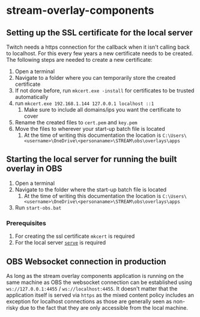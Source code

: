 # stream-overlay-components

## Setting up the SSL certificate for the local server

Twitch needs a https connection for the callback when it isn't calling back to localhost. For this every few years a new certificate needs to be created. The following steps are needed to create a new certificate:

1. Open a terminal
2. Navigate to a folder where you can temporarily store the created certificate
3. If not done before, run `mkcert.exe -install` for certificates to be trusted automatically
4. run `mkcert.exe 192.168.1.144 127.0.0.1 localhost ::1`
   1. Make sure to include all domains/ips you want the certificate to cover
4. Rename the created files to `cert.pem` and `key.pem`
5. Move the files to wherever your start-up batch file is located
   1. At the time of writing this documentation the location is `C:\Users\<username>\OneDrive\<personaname>\STREAM\obs\overlays\apps`

## Starting the local server for running the built overlay in OBS

1. Open a terminal
2. Navigate to the folder where the start-up batch file is located
   1. At the time of writing this documentation the location is `C:\Users\<username>\OneDrive\<personaname>\STREAM\obs\overlays\apps`
3. Run `start-obs.bat`

### Prerequisites

1. For creating the ssl certificate `mkcert` is required
2. For the local server [`serve`](https://www.npmjs.com/package/serve) is required

## OBS Websocket connection in production

As long as the stream overlay components application is running on the same machine as OBS the websocket connection can be established using `ws://127.0.0.1:4455` / `ws://localhost:4455`. It doesn't matter that the application itself is served via `https` as the mixed content policy includes an exception for localhost connections as those are generally seen as non-risky due to the fact that they are only accessible from the local machine.
